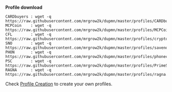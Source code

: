 **Profile download**
```
CARDbuyers : wget -q https://raw.githubusercontent.com/mrgrow2k/dupmn/master/profiles/CARDbuyers.dmn
MCPCoin    : wget -q https://raw.githubusercontent.com/mrgrow2k/dupmn/master/profiles/MCPCoin.dmn
CFL        : wget -q https://raw.githubusercontent.com/mrgrow2k/dupmn/master/profiles/cryptoflow.dmn
SNO        : wget -q https://raw.githubusercontent.com/mrgrow2k/dupmn/master/profiles/savenode.dmn
PHON       : wget -q https://raw.githubusercontent.com/mrgrow2k/dupmn/master/profiles/phonecoin.dmn
PSC        : wget -q https://raw.githubusercontent.com/mrgrow2k/dupmn/master/profiles/PrimeStone.dmn
RAGNA      : wget -q https://raw.githubusercontent.com/mrgrow2k/dupmn/master/profiles/ragna.dmn
```
Check [Profile Creation](https://github.com/mrgrow2k/dupmn#-profile-creation) to create your own profiles.
